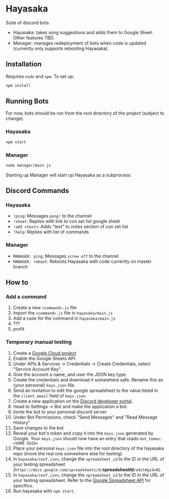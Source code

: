 # Hayasaka

Suite of discord bots.

- Hayasaka: takes song suggestions and adds them to Google Sheet. Other features TBD.
- Manager: manages redeployment of bots when code is updated (currently only supports rebooting Hayasaka).

## Installation

Requires `node` and `npm`. To set up:

```bash
npm install
```

## Running Bots

For now, bots should be run from the root directory of the project (subject to change).

### Hayasaka

```bash
npm start
```

### Manager

```bash
node manager/main.js
```

Starting up Manager will start up Hayasaka as a subprocess.

## Discord Commands

### Hayasaka

- `!ping`: Messages `pong!`  to the channel
- `!sheet`: Replies with link to con set list google sheet
- `!add <text>`: Adds "text" to notes section of con set list
- `!help`: Replies with list of commands

### Manager

- `MANAGER: ping`: Messages `screw off` to the channel
- `MANAGER: reboot`: Reboots Hayasaka with code currently on master branch

## How to

### Add a command
1. Create a new `<command>.js` file
1. Import the `<command>.js` file in `hayasaka/main.js`
1. Add a case for the command in `hayasaka/main.js`
1. ???
1. profit

### Temporary manual testing

1. Create a [Google Cloud project](https://console.developers.google.com/)
1. Enable the Google Sheets API.
1. Under APIs \& Services -> Credentials -> Create Credentials, select "Service Account Key".
1. Give the account a name, and user the JSON key type.
1. Create the credentials and download it somewhere safe. Rename this as (your personal) `keys.json` file.
1. Send an invitation to edit the google spreadsheet to the value listed in the `client_email` field of `keys.json`.
1. Create a new application on the [Discord developer portal](https://discordapp.com/developers/applications/).
1. Head to Settings -> Bot and make the application a bot.
1. Invite the bot to your personal discord server
1. Under Bot Permissions, check "Send Messages" and "Read Message History"
1. Save changes to the bot
1. Reveal your bot's token and copy it into the `keys.json` generated by Google. Your `keys.json` should now have an entry that reads `bot_token: <SOME GUID>`
1. Place your personal `keys.json` file into the root directory of the hayasaka repo (move the real one somewhere else for testing)
1. In `hayasaka/conf.json`, change the `spreadsheet_id` to the ID in the URL of your testing spreadsheet (`https://docs.google.com/spreadsheets/d/`**spreadsheetId**`/edit#gid=0`).
1. In `hayasaka/conf.json`, change the `spreadsheet_id` to the ID in the URL of your testing spreadsheet. Refer to the [Google Spreadsheet API](https://developers.google.com/sheets/api/guides/values#appending_values) for specifics.
1. Run hayasaka with `npm start`.